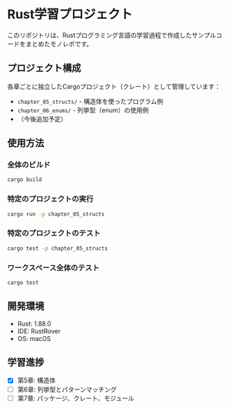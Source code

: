 # Rust学習プロジェクト

このリポジトリは、Rustプログラミング言語の学習過程で作成したサンプルコードをまとめたモノレポです。

## プロジェクト構成

各章ごとに独立したCargoプロジェクト（クレート）として管理しています：

- `chapter_05_structs/` - 構造体を使ったプログラム例
- `chapter_06_enums/` - 列挙型（enum）の使用例
- （今後追加予定）

## 使用方法

### 全体のビルド
```bash
cargo build
```

### 特定のプロジェクトの実行
```bash
cargo run -p chapter_05_structs
```

### 特定のプロジェクトのテスト
```bash
cargo test -p chapter_05_structs
```

### ワークスペース全体のテスト
```bash
cargo test
```

## 開発環境

- Rust: 1.88.0
- IDE: RustRover
- OS: macOS

## 学習進捗

- [x] 第5章: 構造体
- [ ] 第6章: 列挙型とパターンマッチング
- [ ] 第7章: パッケージ、クレート、モジュール
